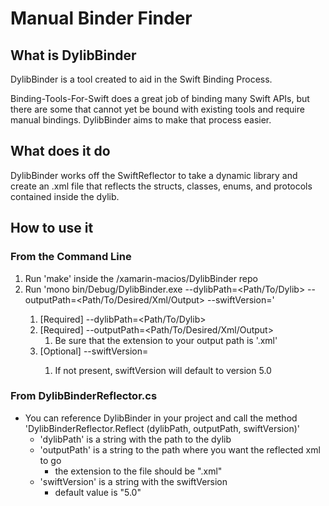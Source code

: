 # Manual Binder Finder

## What is DylibBinder

DylibBinder is a tool created to aid in the Swift Binding Process.

Binding-Tools-For-Swift does a great job of binding many Swift APIs, but
there are some that cannot yet be bound with existing tools and require
manual bindings. DylibBinder aims to make that process easier.

## What does it do

DylibBinder works off the SwiftReflector to take a dynamic library
and create an .xml file that reflects the structs, classes, enums, and protocols
contained inside the dylib.

## How to use it

### From the Command Line

1. Run 'make' inside the /xamarin-macios/DylibBinder repo
1. Run 'mono bin/Debug/DylibBinder.exe --dylibPath=<Path/To/Dylib> --outputPath=<Path/To/Desired/Xml/Output> --swiftVersion=<SwiftVersion>'
    1. [Required] --dylibPath=<Path/To/Dylib>
    1. [Required] --outputPath=<Path/To/Desired/Xml/Output>
        1. Be sure that the extension to your output path is '.xml'
    1. [Optional] --swiftVersion=<SwiftVersion>
        1. If not present, swiftVersion will default to version 5.0

### From DylibBinderReflector.cs

* You can reference DylibBinder in your project and call the method
    'DylibBinderReflector.Reflect (dylibPath, outputPath, swiftVersion)'
    * 'dylibPath' is a string with the path to the dylib
    * 'outputPath' is a string to the path where you want the reflected xml to go
        * the extension to the file should be ".xml"
    * 'swiftVersion' is a string with the swiftVersion
        * default value is "5.0"
